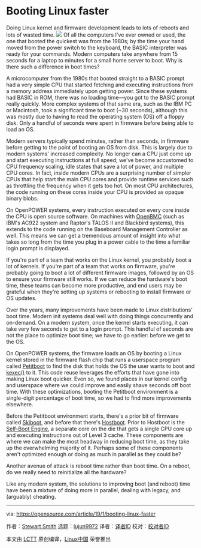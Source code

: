 [#]: collector: (lujun9972)
[#]: translator: ( )
[#]: reviewer: ( )
[#]: publisher: ( )
[#]: url: ( )
[#]: subject: (Booting Linux faster)
[#]: via: (https://opensource.com/article/19/1/booting-linux-faster)
[#]: author: (Stewart Smith https://opensource.com/users/stewart-ibm)

Booting Linux faster
======
Doing Linux kernel and firmware development leads to lots of reboots and lots of wasted time.
![](https://opensource.com/sites/default/files/styles/image-full-size/public/lead-images/tux_linux_penguin_code_binary.jpg?itok=TxGxW0KY)
Of all the computers I've ever owned or used, the one that booted the quickest was from the 1980s; by the time your hand moved from the power switch to the keyboard, the BASIC interpreter was ready for your commands. Modern computers take anywhere from 15 seconds for a laptop to minutes for a small home server to boot. Why is there such a difference in boot times?

A microcomputer from the 1980s that booted straight to a BASIC prompt had a very simple CPU that started fetching and executing instructions from a memory address immediately upon getting power. Since these systems had BASIC in ROM, there was no loading time—you got to the BASIC prompt really quickly. More complex systems of that same era, such as the IBM PC or Macintosh, took a significant time to boot (~30 seconds), although this was mostly due to having to read the operating system (OS) off a floppy disk. Only a handful of seconds were spent in firmware before being able to load an OS.

Modern servers typically spend minutes, rather than seconds, in firmware before getting to the point of booting an OS from disk. This is largely due to modern systems' increased complexity. No longer can a CPU just come up and start executing instructions at full speed; we've become accustomed to CPU frequency scaling, idle states that save a lot of power, and multiple CPU cores. In fact, inside modern CPUs are a surprising number of simpler CPUs that help start the main CPU cores and provide runtime services such as throttling the frequency when it gets too hot. On most CPU architectures, the code running on these cores inside your CPU is provided as opaque binary blobs.

On OpenPOWER systems, every instruction executed on every core inside the CPU is open source software. On machines with [OpenBMC][1] (such as IBM's AC922 system and Raptor's TALOS II and Blackbird systems), this extends to the code running on the Baseboard Management Controller as well. This means we can get a tremendous amount of insight into what takes so long from the time you plug in a power cable to the time a familiar login prompt is displayed.

If you're part of a team that works on the Linux kernel, you probably boot a lot of kernels. If you're part of a team that works on firmware, you're probably going to boot a lot of different firmware images, followed by an OS to ensure your firmware still works. If we can reduce the hardware's boot time, these teams can become more productive, and end users may be grateful when they're setting up systems or rebooting to install firmware or OS updates.

Over the years, many improvements have been made to Linux distributions' boot time. Modern init systems deal well with doing things concurrently and on-demand. On a modern system, once the kernel starts executing, it can take very few seconds to get to a login prompt. This handful of seconds are not the place to optimize boot time; we have to go earlier: before we get to the OS.

On OpenPOWER systems, the firmware loads an OS by booting a Linux kernel stored in the firmware flash chip that runs a userspace program called [Petitboot][2] to find the disk that holds the OS the user wants to boot and [kexec][3][()][3] to it. This code reuse leverages the efforts that have gone into making Linux boot quicker. Even so, we found places in our kernel config and userspace where we could improve and easily shave seconds off boot time. With these optimizations, booting the Petitboot environment is a single-digit percentage of boot time, so we had to find more improvements elsewhere.

Before the Petitboot environment starts, there's a prior bit of firmware called [Skiboot][4], and before that there's [Hostboot][5]. Prior to Hostboot is the [Self-Boot Engine][6], a separate core on the die that gets a single CPU core up and executing instructions out of Level 3 cache. These components are where we can make the most headway in reducing boot time, as they take up the overwhelming majority of it. Perhaps some of these components aren't optimized enough or doing as much in parallel as they could be?

Another avenue of attack is reboot time rather than boot time. On a reboot, do we really need to reinitialize all the hardware?

Like any modern system, the solutions to improving boot (and reboot) time have been a mixture of doing more in parallel, dealing with legacy, and (arguably) cheating.

--------------------------------------------------------------------------------

via: https://opensource.com/article/19/1/booting-linux-faster

作者：[Stewart Smith][a]
选题：[lujun9972][b]
译者：[译者ID](https://github.com/译者ID)
校对：[校对者ID](https://github.com/校对者ID)

本文由 [LCTT](https://github.com/LCTT/TranslateProject) 原创编译，[Linux中国](https://linux.cn/) 荣誉推出

[a]: https://opensource.com/users/stewart-ibm
[b]: https://github.com/lujun9972
[1]: https://en.wikipedia.org/wiki/OpenBMC
[2]: https://github.com/open-power/petitboot
[3]: https://en.wikipedia.org/wiki/Kexec
[4]: https://github.com/open-power/skiboot
[5]: https://github.com/open-power/hostboot
[6]: https://github.com/open-power/sbe
[7]: https://linux.conf.au/schedule/presentation/105/
[8]: https://linux.conf.au/
